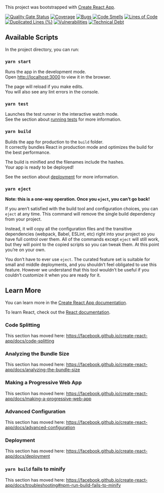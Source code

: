 This project was bootstrapped with [Create React App](https://github.com/facebook/create-react-app).

[![Quality Gate Status](https://sonarcloud.io/api/project_badges/measure?project=ojousima_ojousima.network.react&metric=alert_status)](https://sonarcloud.io/dashboard?id=ojousima_ojousima.network.react)
[![Coverage](https://sonarcloud.io/api/project_badges/measure?project=ojousima_ojousima.network.react&metric=coverage)](https://sonarcloud.io/dashboard?id=ojousima_ojousima.network.react)
[![Bugs](https://sonarcloud.io/api/project_badges/measure?project=ojousima_ojousima.network.react&metric=bugs)](https://sonarcloud.io/dashboard?id=ojousima_ojousima.network.react)
[![Code Smells](https://sonarcloud.io/api/project_badges/measure?project=ojousima_ojousima.network.react&metric=code_smells)](https://sonarcloud.io/dashboard?id=ojousima_ojousima.network.react)
[![Lines of Code](https://sonarcloud.io/api/project_badges/measure?project=ojousima_ojousima.network.react&metric=ncloc)](https://sonarcloud.io/dashboard?id=ojousima_ojousima.network.react)
[![Duplicated Lines (%)](https://sonarcloud.io/api/project_badges/measure?project=ojousima_ojousima.network.react&metric=duplicated_lines_density)](https://sonarcloud.io/dashboard?id=ojousima_ojousima.network.react)
[![Vulnerabilities](https://sonarcloud.io/api/project_badges/measure?project=ojousima_ojousima.network.react&metric=vulnerabilities)](https://sonarcloud.io/dashboard?id=ojousima_ojousima.network.react)
[![Technical Debt](https://sonarcloud.io/api/project_badges/measure?project=ojousima_ojousima.network.react&metric=sqale_index)](https://sonarcloud.io/dashboard?id=ojousima_ojousima.network.react)

## Available Scripts

In the project directory, you can run:

### `yarn start`

Runs the app in the development mode.<br />
Open [http://localhost:3000](http://localhost:3000) to view it in the browser.

The page will reload if you make edits.<br />
You will also see any lint errors in the console.

### `yarn test`

Launches the test runner in the interactive watch mode.<br />
See the section about [running tests](https://facebook.github.io/create-react-app/docs/running-tests) for more information.

### `yarn build`

Builds the app for production to the `build` folder.<br />
It correctly bundles React in production mode and optimizes the build for the best performance.

The build is minified and the filenames include the hashes.<br />
Your app is ready to be deployed!

See the section about [deployment](https://facebook.github.io/create-react-app/docs/deployment) for more information.

### `yarn eject`

**Note: this is a one-way operation. Once you `eject`, you can’t go back!**

If you aren’t satisfied with the build tool and configuration choices, you can `eject` at any time. This command will remove the single build dependency from your project.

Instead, it will copy all the configuration files and the transitive dependencies (webpack, Babel, ESLint, etc) right into your project so you have full control over them. All of the commands except `eject` will still work, but they will point to the copied scripts so you can tweak them. At this point you’re on your own.

You don’t have to ever use `eject`. The curated feature set is suitable for small and middle deployments, and you shouldn’t feel obligated to use this feature. However we understand that this tool wouldn’t be useful if you couldn’t customize it when you are ready for it.

## Learn More

You can learn more in the [Create React App documentation](https://facebook.github.io/create-react-app/docs/getting-started).

To learn React, check out the [React documentation](https://reactjs.org/).

### Code Splitting

This section has moved here: https://facebook.github.io/create-react-app/docs/code-splitting

### Analyzing the Bundle Size

This section has moved here: https://facebook.github.io/create-react-app/docs/analyzing-the-bundle-size

### Making a Progressive Web App

This section has moved here: https://facebook.github.io/create-react-app/docs/making-a-progressive-web-app

### Advanced Configuration

This section has moved here: https://facebook.github.io/create-react-app/docs/advanced-configuration

### Deployment

This section has moved here: https://facebook.github.io/create-react-app/docs/deployment

### `yarn build` fails to minify

This section has moved here: https://facebook.github.io/create-react-app/docs/troubleshooting#npm-run-build-fails-to-minify
